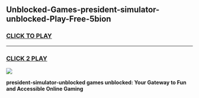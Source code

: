 
## Unblocked-Games-president-simulator-unblocked-Play-Free-5bion
<h3>
<a href="https://premium76.site?title=president-simulator-unblocked&ref=12A">CLICK TO PLAY</a></h3>
<hr>

<h3>
<a href="https://premium76.site?title=president-simulator-unblocked&ref=12A">CLICK 2 PLAY</a>
  
</h3>

<a href="https://premium76.site?title=president-simulator-unblocked&ref=12A"><img src="https://clearcache.store/games.png"></a>


**president-simulator-unblocked games unblocked: Your Gateway to Fun and Accessible Online Gaming**
